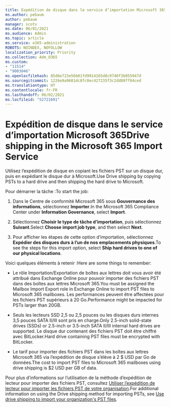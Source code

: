 ```yaml
---
title: Expédition de disque dans le service d’importation Microsoft 365
ms.author: pebaum
author: pebaum
manager: scotv
ms.date: 06/01/2021
ms.audience: Admin
ms.topic: article
ms.service: o365-administration
ROBOTS: NOINDEX, NOFOLLOW
localization_priority: Priority
ms.collection: Adm_O365
ms.custom:
- "11514"
- "9003046"
ms.openlocfilehash: 85d6e723e56b01fd9914165d8c9740f3b055947d
ms.sourcegitcommit: 1226e9a9601dc8fc8ec427235f3c2dd88ff84ced
ms.translationtype: HT
ms.contentlocale: fr-FR
ms.lasthandoff: 06/02/2021
ms.locfileid: "52721691"
---
```

# <a name="drive-shipping-in-the-microsoft-365-import-service"></a><span data-ttu-id="c8e1f-102">Expédition de disque dans le service d’importation Microsoft 365</span><span class="sxs-lookup"><span data-stu-id="c8e1f-102">Drive shipping in the Microsoft 365 Import Service</span></span>

<span data-ttu-id="c8e1f-103">Utilisez l’expédition de disque en copiant les fichiers PST sur un disque dur, puis en expédiant le disque dur à Microsoft.</span><span class="sxs-lookup"><span data-stu-id="c8e1f-103">Use Drive shipping by copying PSTs to a hard drive and then shipping the hard drive to Microsoft.</span></span>

<span data-ttu-id="c8e1f-104">Pour démarrer la tâche :</span><span class="sxs-lookup"><span data-stu-id="c8e1f-104">To start the job:</span></span>

1. <span data-ttu-id="c8e1f-105">Dans le Centre de conformité Microsoft 365 sous **Gouvernance des informations**, sélectionnez **Importer**.</span><span class="sxs-lookup"><span data-stu-id="c8e1f-105">In the Microsoft 365 Compliance Center under **Information Governance**, select **Import**.</span></span>

1. <span data-ttu-id="c8e1f-106">Sélectionnez **Choisir le type de tâche d’importation**, puis sélectionnez **Suivant**.</span><span class="sxs-lookup"><span data-stu-id="c8e1f-106">Select **Choose import job type**, and then select **Next**.</span></span>

1. <span data-ttu-id="c8e1f-107">Pour afficher les étapes de cette option d’importation, sélectionnez **Expédier des disques durs à l’un de nos emplacements physiques**.</span><span class="sxs-lookup"><span data-stu-id="c8e1f-107">To see the steps for this import option, select **Ship hard drives to one of our physical locations**.</span></span>

<span data-ttu-id="c8e1f-108">Voici quelques éléments à retenir :</span><span class="sxs-lookup"><span data-stu-id="c8e1f-108">Here are some things to remember:</span></span>

- <span data-ttu-id="c8e1f-109">Le rôle Importation/Exportation de boîtes aux lettres doit vous avoir été attribué dans Exchange Online pour pouvoir importer des fichiers PST dans des boîtes aux lettres Microsoft 365.</span><span class="sxs-lookup"><span data-stu-id="c8e1f-109">You must be assigned the Mailbox Import Export role in Exchange Online to import PST files to Microsoft 365 mailboxes.</span></span>
<span data-ttu-id="c8e1f-110">Les performances peuvent être affectées pour les fichiers PST supérieurs à 20 Go.</span><span class="sxs-lookup"><span data-stu-id="c8e1f-110">Performance might be impacted for PSTs larger than 20GB.</span></span>

- <span data-ttu-id="c8e1f-111">Seuls les lecteurs SSD 2,5 ou 2,5 pouces ou les disques durs internes 3,5 pouces SATA II/III sont pris en charge.</span><span class="sxs-lookup"><span data-stu-id="c8e1f-111">Only 2.5-inch solid-state drives (SSDs) or 2.5-inch or 3.5-inch SATA II/III internal hard drives are supported.</span></span>
<span data-ttu-id="c8e1f-112">Le disque dur contenant des fichiers PST doit être chiffré avec BitLocker.</span><span class="sxs-lookup"><span data-stu-id="c8e1f-112">Hard drive containing PST files must be encrypted with BitLocker.</span></span>

- <span data-ttu-id="c8e1f-113">Le tarif pour importer des fichiers PST dans les boîtes aux lettres Microsoft 365 via l’expédition de disque s’élève à 2 $ USD par Go de données.</span><span class="sxs-lookup"><span data-stu-id="c8e1f-113">The cost to import PST files to Microsoft 365 mailboxes using drive shipping is $2 USD per GB of data.</span></span>

<span data-ttu-id="c8e1f-114">Pour plus d’informations sur l’utilisation de la méthode d’expédition de lecteur pour importer des fichiers PST, consultez [Utiliser l’expédition de lecteur pour importer les fichiers PST de votre organisation](/microsoft-365/compliance/use-drive-shipping-to-import-pst-files-to-office-365).</span><span class="sxs-lookup"><span data-stu-id="c8e1f-114">For additional information on using the Drive shipping method for importing PSTs, see [Use drive shipping to import your organization's PST files](/microsoft-365/compliance/use-drive-shipping-to-import-pst-files-to-office-365).</span></span>